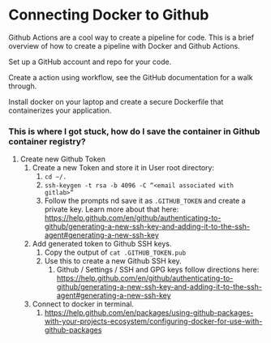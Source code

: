 # Connecting Docker to Github

Github Actions are a cool way to create a pipeline for code. This is a brief overview of how to create a pipeline with Docker and Github Actions.

Set up a GitHub account and repo for your code.

Create a action using workflow, see the GitHub documentation for a walk through.

Install docker on your laptop and create a secure Dockerfile that containerizes your application.

### This is where I got stuck, how do I save the container in Github container registry?

1. Create new Github Token
    1. Create a new Token and store it in User root directory: 
        1. `cd ~/.`
        1. `ssh-keygen -t rsa -b 4096 -C “<email associated with gitlab>“`
        1.  Follow the prompts nd save it as `.GITHUB_TOKEN` and create a private key. Learn more about that here: https://help.github.com/en/github/authenticating-to-github/generating-a-new-ssh-key-and-adding-it-to-the-ssh-agent#generating-a-new-ssh-key
    1. Add generated token to Github SSH keys.
        1.  Copy the output of `cat .GITHUB_TOKEN.pub`
        1. Use this to create a new Github SSH key.
            1. Github / Settings / SSH and GPG keys follow directions here: https://help.github.com/en/github/authenticating-to-github/generating-a-new-ssh-key-and-adding-it-to-the-ssh-agent#generating-a-new-ssh-key
    1. Connect to docker in terminal.
        1. https://help.github.com/en/packages/using-github-packages-with-your-projects-ecosystem/configuring-docker-for-use-with-github-packages
